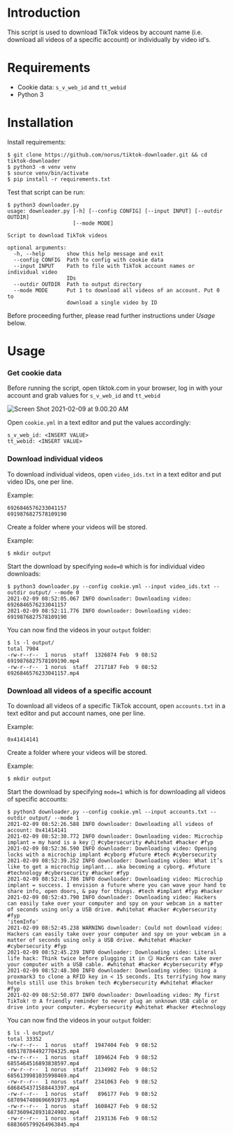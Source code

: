 # Introduction

This script is used to download TikTok videos by account name (i.e. download all videos of a specific account) or individually by video id's.



# Requirements

* Cookie data: `s_v_web_id` and `tt_webid`
* Python 3



# Installation

Install requirements:

```shell
$ git clone https://github.com/norus/tiktok-downloader.git && cd tiktok-downloader
$ python3 -m venv venv
$ source venv/bin/activate
$ pip install -r requirements.txt
```

Test that script can be run:

```shell
$ python3 downloader.py
usage: downloader.py [-h] [--config CONFIG] [--input INPUT] [--outdir OUTDIR]
                     [--mode MODE]

Script to download TikTok videos

optional arguments:
  -h, --help       show this help message and exit
  --config CONFIG  Path to config with cookie data
  --input INPUT    Path to file with TikTok account names or individual video
                   IDs
  --outdir OUTDIR  Path to output directory
  --mode MODE      Put 1 to download all videos of an account. Put 0 to
                   download a single video by ID
```

Before proceeding further, please read further instructions under *Usage* below.



# Usage

### Get cookie data

Before running the script, open tiktok.com in your browser, log in with your account and grab values for `s_v_web_id` and `tt_webid`

![Screen Shot 2021-02-09 at 9.00.20 AM](https://i.loli.net/2021/02/09/jPahTVeruFm9fYU.png)

Open `cookie.yml` in a text editor and put the values accordingly:

```shell
s_v_web_id: <INSERT VALUE>
tt_webid: <INSERT VALUE>
```



### Download individual videos

To download individual videos, open `video_ids.txt` in a text editor and put video IDs, one per line.

Example:

```shell
6926846576233041157
6919876827578109190
```

Create a folder where your videos will be stored.

Example:

```shell
$ mkdir output
```

Start the download by specifying `mode=0` which is for individual video downloads:

```shell
$ python3 downloader.py --config cookie.yml --input video_ids.txt --outdir output/ --mode 0
2021-02-09 08:52:05.067 INFO downloader: Downloading video: 6926846576233041157
2021-02-09 08:52:11.776 INFO downloader: Downloading video: 6919876827578109190
```

You can now find the videos in your `output` folder:

```shell
$ ls -l output/
total 7904
-rw-r--r--  1 norus  staff  1326874 Feb  9 08:52 6919876827578109190.mp4
-rw-r--r--  1 norus  staff  2717187 Feb  9 08:52 6926846576233041157.mp4
```



### Download all videos of a specific account

To download all videos of a specific TikTok account, open `accounts.txt` in a text editor and put account names, one per line.

Example:

```shell
0x41414141
```

Create a folder where your videos will be stored.

Example:

```shel
$ mkdir output
```

Start the download by specifying `mode=1` which is for downloading all videos of specific accounts:

```shell
$ python3 downloader.py --config cookie.yml --input accounts.txt --outdir output/ --mode 1
2021-02-09 08:52:26.588 INFO downloader: Downloading all videos of account: 0x41414141
2021-02-09 08:52:30.772 INFO downloader: Downloading video: Microchip implant = my hand is a key 👋 #cybersecurity #whitehat #hacker #fyp
2021-02-09 08:52:36.590 INFO downloader: Downloading video: Opening locks with a microchip implant #cyborg #future #tech #cybersecurity
2021-02-09 08:52:39.252 INFO downloader: Downloading video: What it’s like to get a microchip implant... aka becoming a cyborg. #future #technology #cybersecurity #hacker #fyp
2021-02-09 08:52:41.786 INFO downloader: Downloading video: Microchip implant = success. I envision a future where you can wave your hand to share info, open doors, & pay for things. #tech #implant #fyp #hacker
2021-02-09 08:52:43.790 INFO downloader: Downloading video: Hackers can easily take over your computer and spy on your webcam in a matter of seconds using only a USB drive. #whitehat #hacker #cybersecurity #fyp
'itemInfo'
2021-02-09 08:52:45.238 WARNING downloader: Could not download video: Hackers can easily take over your computer and spy on your webcam in a matter of seconds using only a USB drive. #whitehat #hacker #cybersecurity #fyp
2021-02-09 08:52:45.239 INFO downloader: Downloading video: Literal life hack: Think twice before plugging it in 😏 Hackers can take over your computer with a USB cable. #whitehat #hacker #cybersecurity #fyp
2021-02-09 08:52:48.300 INFO downloader: Downloading video: Using a proxmark3 to clone a RFID key in < 15 seconds. Its terrifying how many hotels still use this broken tech #cybersecurity #whitehat #hacker #fyp
2021-02-09 08:52:50.077 INFO downloader: Downloading video: My first TikTok! 🤓 A friendly reminder to never plug an unknown USB cable or drive into your computer. #cybersecurity #whitehat #hacker #technology
```

You can now find the videos in your `output` folder:

```shell
$ ls -l output/
total 33352
-rw-r--r--  1 norus  staff  1947404 Feb  9 08:52 6851787844927704325.mp4
-rw-r--r--  1 norus  staff  1894624 Feb  9 08:52 6855464516893838597.mp4
-rw-r--r--  1 norus  staff  2134902 Feb  9 08:52 6856139981035998469.mp4
-rw-r--r--  1 norus  staff  2341063 Feb  9 08:52 6868454371588443397.mp4
-rw-r--r--  1 norus  staff   896177 Feb  9 08:52 6870947408696691973.mp4
-rw-r--r--  1 norus  staff  1608427 Feb  9 08:52 6873609428931824902.mp4
-rw-r--r--  1 norus  staff  2193136 Feb  9 08:52 6883605799264963845.mp4
```


